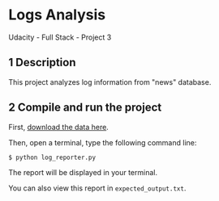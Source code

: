 # Logs Analysis
Udacity - Full Stack - Project 3

## 1 Description

This project analyzes log information from "news" database.

## 2 Compile and run the project

First, [download the data here]('https://d17h27t6h515a5.cloudfront.net/topher/2016/August/57b5f748_newsdata/newsdata.zip').

Then, open a terminal, type the following command line:

`$ python log_reporter.py`

The report will be displayed in your terminal.

You can also view this report in `expected_output.txt`. 
